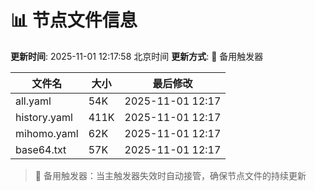 # 📊 节点文件信息

**更新时间**: 2025-11-01 12:17:58 北京时间
**更新方式**: 🔄 备用触发器

| 文件名 | 大小 | 最后修改 |
|--------|------|----------|
| all.yaml | 54K | 2025-11-01 12:17 |
| history.yaml | 411K | 2025-11-01 12:17 |
| mihomo.yaml | 62K | 2025-11-01 12:17 |
| base64.txt | 57K | 2025-11-01 12:17 |

> 🔄 备用触发器：当主触发器失效时自动接管，确保节点文件的持续更新
